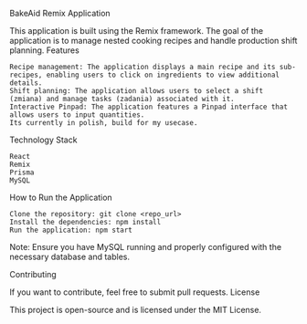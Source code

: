 BakeAid Remix Application

This application is built using the Remix framework. The goal of the application is to manage nested cooking recipes and handle production shift planning.
Features

    Recipe management: The application displays a main recipe and its sub-recipes, enabling users to click on ingredients to view additional details.
    Shift planning: The application allows users to select a shift (zmiana) and manage tasks (zadania) associated with it.
    Interactive Pinpad: The application features a Pinpad interface that allows users to input quantities. 
    Its currently in polish, build for my usecase.

Technology Stack

    React
    Remix
    Prisma
    MySQL

How to Run the Application

    Clone the repository: git clone <repo_url>
    Install the dependencies: npm install
    Run the application: npm start

Note: Ensure you have MySQL running and properly configured with the necessary database and tables.

Contributing 

If you want to contribute, feel free to submit pull requests.
License

This project is open-source and is licensed under the MIT License.
